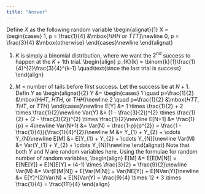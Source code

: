 ```yaml
---
title: "Answer"
---
```


Define $X$ as the following random variable
\begin{alignat}{1}
            X = \begin{cases} 1, p = \frac{1}{4} &\mbox{$HHH$ or $TTT$}\newline
                             0, p = \frac{3}{4} &\mbox{otherwise} \end{cases}\newline
        \end{alignat}

1.  $K$ is simply a binomial distribution, where we want the $2^{nd}$ success to happen at the $K+1$th trial.
    \begin{align}
                    p_{K}(k) = \binom{k}{1}\frac{1}{4}^{2}\frac{3}{4}^{k-1} \quad\text{since the last trial is success}
                \end{align}

2.  $M$ = number of tails before first success. Let the success be at $N+1$. Defin $Y$ as
    \begin{alignat}{2}
                    Y &= \begin{cases} 1 \quad p=\frac{1}{2} &\mbox{$HHT$, $HTH$, or $THH$}\newline
                                     2 \quad p=\frac{1}{2} &\mbox{$HTT$, $THT$, or $TTH$} \end{cases}\newline
                    E[Y] &= 1 \times \frac{1}{2} + 2 \times \frac{1}{2}\newline
                    Var(Y) &= (1 - \frac{3}{2})^{2} \times \frac{1}{2} + (2 - \frac{3}{2})^{2} \times \frac{1}{2}\newline
                    E[N+1] &= \frac{1}{p} = 4\newline
                    Var(N+1) &= Var(N) = \frac{1-p}{p^{2}} = \frac{1 - \frac{1}{4}}{\frac{1}{4}^{2}}\newline
                    M &= Y_{1} + Y_{2} + \cdots Y_{N}\newline
                    E[M] &= E[Y_{1} + Y_{2} + \cdots Y_{N}]\newline
                    Var(M) &= Var(Y_{1} + Y_{2} + \cdots Y_{N})\newline
                \end{alignat}
    Note that both $Y$ and $N$ are random variables here. Using the formulae for random number of random variables,
    \begin{align}
                    E[M] &= E[E[M|N]] = E[NE[Y]] = E[N]E[Y] = (4-1) \times \frac{3}{2} = \frac{9}{2}\newline
                    Var(M) &= Var(E[M|N]) + E[Var(M|N)] = Var(NE[Y]) + E[NVar(Y)]\newline
                        &= E[Y]^{2}Var(N) + E[N]Var(Y) = \frac{9}{4} \times 12 + 3 \times \frac{1}{4} = \frac{111}{4}
                \end{align}
